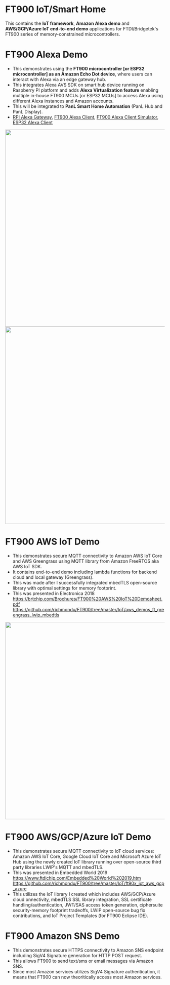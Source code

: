 # FT900 IoT/Smart Home

This contains the <b>IoT framework</b>, <b>Amazon Alexa demo</b> and <b>AWS/GCP/Azure IoT end-to-end demo</b> applications for FTDI/Bridgetek's FT900 series of memory-constrained microcontrollers.


# FT900 Alexa Demo
- This demonstrates using the <b>FT900 microcontroller [or ESP32 microcontroller] as an Amazon Echo Dot device</b>, where users can interact with Alexa via an edge gateway hub.
- This integrates Alexa AVS SDK on smart hub device running on Raspberry PI platform and adds <b>Alexa Virtualization feature</b> enabling multiple in-house FT900 MCUs [or ESP32 MCUs] to access Alexa using different Alexa instances and Amazon accounts.
- This will be integrated to <b>PanL Smart Home Automation</b> (PanL Hub and PanL Display).
- [RPI Alexa Gateway](https://github.com/richmondu/FT900/tree/master/Alexa/Amazon%20Alexa%20Gateway), [FT900 Alexa Client](https://github.com/richmondu/FT900/tree/master/Alexa/Amazon%20Alexa%20Client), [FT900 Alexa Client Simulator](https://github.com/richmondu/FT900/tree/master/Alexa/Amazon%20Alexa%20Client%20Simulator), [ESP32 Alexa Client](https://github.com/richmondu/FT900/tree/master/Alexa/Amazon%20Alexa%20Client%20ESP32)

<img src="https://github.com/richmondu/FT900/blob/master/Alexa/Amazon%20Alexa%20Client/docs/images/system_diagram.jpg" width="623"/>

<img src="https://github.com/richmondu/FT900/blob/master/Alexa/Amazon%20Alexa%20Client/docs/images/system_diagram2.jpg" width="623"/>



# FT900 AWS IoT Demo
- This demonstrates secure MQTT connectivity to Amazon AWS IoT Core and AWS Greengrass using MQTT library from Amazon FreeRTOS aka AWS IoT SDK.
- It contains end-to-end demo including lambda functions for backend cloud and local gateway (Greengrass). 
- This was made after I successfully integrated mbedTLS open-source library with optimal settings for memory footprint.
- This was presented in Electronica 2018 https://brtchip.com/Brochures/FT900%20AWS%20IoT%20Demosheet.pdf
  https://github.com/richmondu/FT900/tree/master/IoT/aws_demos_ft_greengrass_lwip_mbedtls

<img src="https://github.com/richmondu/FT900/blob/master/IoT/aws_demos_ft_greengrass_lwip_mbedtls/doc/FT900%20AWS%20IoT%20-%20System%20Architecture.jpeg" width="623"/>



# FT900 AWS/GCP/Azure IoT Demo
- This demonstrates secure MQTT connectivity to IoT cloud services: Amazon AWS IoT Core, Google Cloud IoT Core and Microsoft Azure IoT Hub using the newly created IoT library running over open-source third party libraries LWIP's MQTT and mbedTLS.
- This was presented in Embedded World 2019 https://www.ftdichip.com/Embedded%20World%202019.htm
  https://github.com/richmondu/FT900/tree/master/IoT/ft90x_iot_aws_gcp_azure
- This utilizes the IoT library I created which includes AWS/GCP/Azure cloud onnectivity, mbedTLS SSL library integration, SSL certificate handling/authentication, JWT/SAS access token generation, ciphersuite security-memory footprint tradeoffs, LWIP open-source bug fix contributions, and IoT Project Templates (for FT900 Eclipse IDE).



# FT900 Amazon SNS Demo
- This demonstrates secure HTTPS connectivity to Amazon SNS endpoint including SigV4 Signature generation for HTTP POST request.
- This allows FT900 to send text/sms or email messages via Amazon SNS.
- Since most Amazon services utilizes SigV4 Signature authentication, it means that FT900 can now theoritically access most Amazon services.
